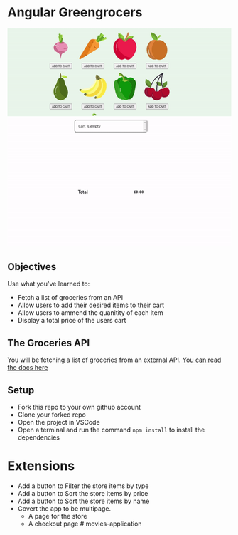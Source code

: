 # Angular Greengrocers

![Angular Greengrocers](./images/angular-greengrocers.gif)

## Objectives

Use what you've learned to:

- Fetch a list of groceries from an API
- Allow users to add their desired items to their cart
- Allow users to ammend the quanitity of each item
- Display a total price of the users cart

## The Groceries API

You will be fetching a list of groceries from an external API. [You can read the docs here](https://boolean-api-server.fly.dev/api-docs/#/groceries)

## Setup

- Fork this repo to your own github account
- Clone your forked repo
- Open the project in VSCode
- Open a terminal and run the command `npm install` to install the dependencies

# Extensions

- Add a button to Filter the store items by type
- Add a button to Sort the store items by price
- Add a button to Sort the store items by name
- Covert the app to be multipage.
  - A page for the store
  - A checkout page
#   m o v i e s - a p p l i c a t i o n 
 
 